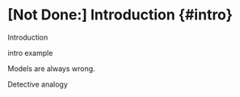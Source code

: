 # [Not Done:] Introduction {#intro}

Introduction

intro example




Models are always wrong.

Detective analogy
